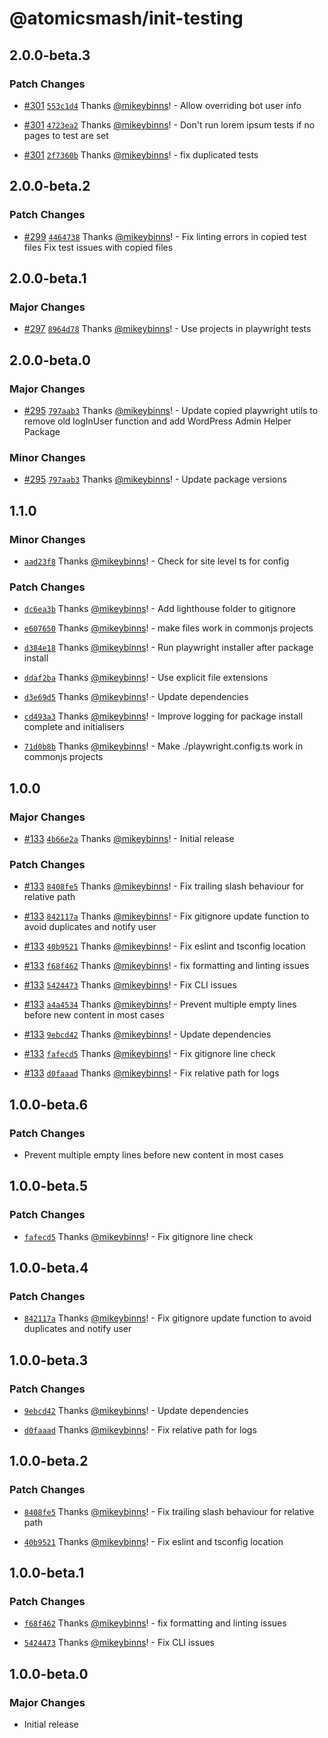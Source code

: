 # @atomicsmash/init-testing

## 2.0.0-beta.3

### Patch Changes

- [#301](https://github.com/AtomicSmash/packages/pull/301) [`553c1d4`](https://github.com/AtomicSmash/packages/commit/553c1d4d8e2aed54cfa8d436d1cb504bcc87d521) Thanks [@mikeybinns](https://github.com/mikeybinns)! - Allow overriding bot user info

- [#301](https://github.com/AtomicSmash/packages/pull/301) [`4723ea2`](https://github.com/AtomicSmash/packages/commit/4723ea2eb67e684891d3ab533e6498b9b4e02b02) Thanks [@mikeybinns](https://github.com/mikeybinns)! - Don't run lorem ipsum tests if no pages to test are set

- [#301](https://github.com/AtomicSmash/packages/pull/301) [`2f7360b`](https://github.com/AtomicSmash/packages/commit/2f7360b1339b108560794d605731b201aa04f976) Thanks [@mikeybinns](https://github.com/mikeybinns)! - fix duplicated tests

## 2.0.0-beta.2

### Patch Changes

- [#299](https://github.com/AtomicSmash/packages/pull/299) [`4464738`](https://github.com/AtomicSmash/packages/commit/446473836bf2213d1d5add098e9225d54381d6ad) Thanks [@mikeybinns](https://github.com/mikeybinns)! - Fix linting errors in copied test files
  Fix test issues with copied files

## 2.0.0-beta.1

### Major Changes

- [#297](https://github.com/AtomicSmash/packages/pull/297) [`8964d78`](https://github.com/AtomicSmash/packages/commit/8964d78c7a05fd30dabc6d87cb0188e98b35280e) Thanks [@mikeybinns](https://github.com/mikeybinns)! - Use projects in playwright tests

## 2.0.0-beta.0

### Major Changes

- [#295](https://github.com/AtomicSmash/packages/pull/295) [`797aab3`](https://github.com/AtomicSmash/packages/commit/797aab34eebf09db9afcc80a7d2d67982a3b4e93) Thanks [@mikeybinns](https://github.com/mikeybinns)! - Update copied playwright utils to remove old logInUser function and add WordPress Admin Helper Package

### Minor Changes

- [#295](https://github.com/AtomicSmash/packages/pull/295) [`797aab3`](https://github.com/AtomicSmash/packages/commit/797aab34eebf09db9afcc80a7d2d67982a3b4e93) Thanks [@mikeybinns](https://github.com/mikeybinns)! - Update package versions

## 1.1.0

### Minor Changes

- [`aad23f8`](https://github.com/AtomicSmash/packages/commit/aad23f8bc1c200ea1dfbf6fc00d9a1673193fe3b) Thanks [@mikeybinns](https://github.com/mikeybinns)! - Check for site level ts for config

### Patch Changes

- [`dc6ea3b`](https://github.com/AtomicSmash/packages/commit/dc6ea3bfe8631b76d12a1eb367596f8ede7be7c4) Thanks [@mikeybinns](https://github.com/mikeybinns)! - Add lighthouse folder to gitignore

- [`e607650`](https://github.com/AtomicSmash/packages/commit/e607650e5e1afee161a1eeb4c026967695980be7) Thanks [@mikeybinns](https://github.com/mikeybinns)! - make files work in commonjs projects

- [`d384e18`](https://github.com/AtomicSmash/packages/commit/d384e182cd64886c786f36e079082a734c2e35e9) Thanks [@mikeybinns](https://github.com/mikeybinns)! - Run playwright installer after package install

- [`ddaf2ba`](https://github.com/AtomicSmash/packages/commit/ddaf2ba015ca34b097416238d7c9368bc0aabb51) Thanks [@mikeybinns](https://github.com/mikeybinns)! - Use explicit file extensions

- [`d3e69d5`](https://github.com/AtomicSmash/packages/commit/d3e69d5bf718f48d5683180736e51b52e411cddb) Thanks [@mikeybinns](https://github.com/mikeybinns)! - Update dependencies

- [`cd493a3`](https://github.com/AtomicSmash/packages/commit/cd493a3eeea80e01ba1e693dcc621999ec3e55f6) Thanks [@mikeybinns](https://github.com/mikeybinns)! - Improve logging for package install complete and initialisers

- [`71d0b8b`](https://github.com/AtomicSmash/packages/commit/71d0b8b1f631f71bc2b892e3e4958eda7e983dd3) Thanks [@mikeybinns](https://github.com/mikeybinns)! - Make ./playwright.config.ts work in commonjs projects

## 1.0.0

### Major Changes

- [#133](https://github.com/AtomicSmash/packages/pull/133) [`4b66e2a`](https://github.com/AtomicSmash/packages/commit/4b66e2a4140267067123af692780ec6f5e74ca41) Thanks [@mikeybinns](https://github.com/mikeybinns)! - Initial release

### Patch Changes

- [#133](https://github.com/AtomicSmash/packages/pull/133) [`8408fe5`](https://github.com/AtomicSmash/packages/commit/8408fe586e8d513723951174cf43a689ad25cc89) Thanks [@mikeybinns](https://github.com/mikeybinns)! - Fix trailing slash behaviour for relative path

- [#133](https://github.com/AtomicSmash/packages/pull/133) [`842117a`](https://github.com/AtomicSmash/packages/commit/842117a3b84bdfbc813ba5e387bd08a342170509) Thanks [@mikeybinns](https://github.com/mikeybinns)! - Fix gitignore update function to avoid duplicates and notify user

- [#133](https://github.com/AtomicSmash/packages/pull/133) [`40b9521`](https://github.com/AtomicSmash/packages/commit/40b9521bbc0d2107fdd9a07d8f57d29a15f33199) Thanks [@mikeybinns](https://github.com/mikeybinns)! - Fix eslint and tsconfig location

- [#133](https://github.com/AtomicSmash/packages/pull/133) [`f68f462`](https://github.com/AtomicSmash/packages/commit/f68f462fae831c294cb2bcfc717fe3e0c1ed61df) Thanks [@mikeybinns](https://github.com/mikeybinns)! - fix formatting and linting issues

- [#133](https://github.com/AtomicSmash/packages/pull/133) [`5424473`](https://github.com/AtomicSmash/packages/commit/5424473d31c5794cabb2ded35e574d0dd45d24c2) Thanks [@mikeybinns](https://github.com/mikeybinns)! - Fix CLI issues

- [#133](https://github.com/AtomicSmash/packages/pull/133) [`a4a4534`](https://github.com/AtomicSmash/packages/commit/a4a453477958c53363905ff211058421e01e56fb) Thanks [@mikeybinns](https://github.com/mikeybinns)! - Prevent multiple empty lines before new content in most cases

- [#133](https://github.com/AtomicSmash/packages/pull/133) [`9ebcd42`](https://github.com/AtomicSmash/packages/commit/9ebcd42720afe49e08bd0b3b45e21f34f9d09f22) Thanks [@mikeybinns](https://github.com/mikeybinns)! - Update dependencies

- [#133](https://github.com/AtomicSmash/packages/pull/133) [`fafecd5`](https://github.com/AtomicSmash/packages/commit/fafecd5be7a9d8235db9252fb3b91460ebedc74c) Thanks [@mikeybinns](https://github.com/mikeybinns)! - Fix gitignore line check

- [#133](https://github.com/AtomicSmash/packages/pull/133) [`d0faaad`](https://github.com/AtomicSmash/packages/commit/d0faaad708c814806d7c80bf944f1150b9023127) Thanks [@mikeybinns](https://github.com/mikeybinns)! - Fix relative path for logs

## 1.0.0-beta.6

### Patch Changes

- Prevent multiple empty lines before new content in most cases

## 1.0.0-beta.5

### Patch Changes

- [`fafecd5`](https://github.com/AtomicSmash/packages/commit/fafecd5be7a9d8235db9252fb3b91460ebedc74c) Thanks [@mikeybinns](https://github.com/mikeybinns)! - Fix gitignore line check

## 1.0.0-beta.4

### Patch Changes

- [`842117a`](https://github.com/AtomicSmash/packages/commit/842117a3b84bdfbc813ba5e387bd08a342170509) Thanks [@mikeybinns](https://github.com/mikeybinns)! - Fix gitignore update function to avoid duplicates and notify user

## 1.0.0-beta.3

### Patch Changes

- [`9ebcd42`](https://github.com/AtomicSmash/packages/commit/9ebcd42720afe49e08bd0b3b45e21f34f9d09f22) Thanks [@mikeybinns](https://github.com/mikeybinns)! - Update dependencies

- [`d0faaad`](https://github.com/AtomicSmash/packages/commit/d0faaad708c814806d7c80bf944f1150b9023127) Thanks [@mikeybinns](https://github.com/mikeybinns)! - Fix relative path for logs

## 1.0.0-beta.2

### Patch Changes

- [`8408fe5`](https://github.com/AtomicSmash/packages/commit/8408fe586e8d513723951174cf43a689ad25cc89) Thanks [@mikeybinns](https://github.com/mikeybinns)! - Fix trailing slash behaviour for relative path

- [`40b9521`](https://github.com/AtomicSmash/packages/commit/40b9521bbc0d2107fdd9a07d8f57d29a15f33199) Thanks [@mikeybinns](https://github.com/mikeybinns)! - Fix eslint and tsconfig location

## 1.0.0-beta.1

### Patch Changes

- [`f68f462`](https://github.com/AtomicSmash/packages/commit/f68f462fae831c294cb2bcfc717fe3e0c1ed61df) Thanks [@mikeybinns](https://github.com/mikeybinns)! - fix formatting and linting issues

- [`5424473`](https://github.com/AtomicSmash/packages/commit/5424473d31c5794cabb2ded35e574d0dd45d24c2) Thanks [@mikeybinns](https://github.com/mikeybinns)! - Fix CLI issues

## 1.0.0-beta.0

### Major Changes

- Initial release
